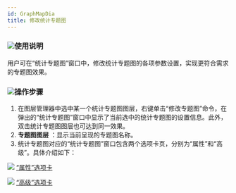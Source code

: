 ```yaml
---
id: GraphMapDia
title: 修改统计专题图
---
```

### ![](../../img/read.gif)使用说明

用户可在“统计专题图”窗口中，修改统计专题图的各项参数设置，实现更符合需求的专题图效果。

### ![](../../img/read.gif)操作步骤

  1. 在图层管理器中选中某一个统计专题图图层，右键单击“修改专题图”命令，在弹出的“统计专题图”窗口中显示了当前选中的统计专题图的设置信息。此外，双击统计专题图图层也可达到同一效果。
  2. **专题图图层** ：显示当前呈现的专题图名称。
  3. 统计专题图对应的“统计专题图”窗口包含两个选项卡页，分别为“属性”和“高级”。具体介绍如下：

![](../../img/smalltitle.png) [“属性”选项卡](PropertiesDia)

![](../../img/smalltitle.png) [“高级”选项卡](AdvancedDia)
